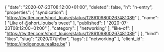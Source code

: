 {
  "date": "2020-07-23T08:12:00+01:00",
  "deleted": false,
  "h": "h-entry",
  "properties": {
    "syndication": [
      "https://twitter.com/short_louise/status/1286109800267481089"
    ],
    "name": [
      "Like of @short_louise's tweet"
    ],
    "published": [
      "2020-07-23T08:12:00+01:00"
    ],
    "category": [
      "networking"
    ],
    "like-of": [
      "https://twitter.com/short_louise/status/1286109800267481089"
    ]
  },
  "kind": "likes",
  "slug": "2020/07/jh9xr",
  "tags": [
    "networking"
  ],
  "client_id": "https://indigenous.realize.be"
}
